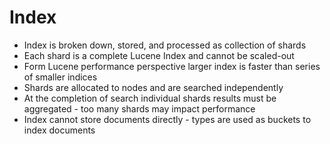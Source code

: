 # Index #

* Index is broken down, stored, and processed as collection of shards
* Each shard is a complete Lucene Index and cannot be scaled-out
* Form Lucene performance perspective larger index is faster than series of smaller indices
* Shards are allocated to nodes and are searched independently
* At the completion of search individual shards results must be aggregated - too many shards may impact performance
* Index cannot store documents directly - types are used as buckets to index documents